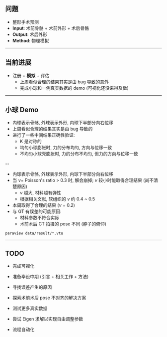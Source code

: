 ## 问题

- 整形手术预测
- **Input**: 术前骨骼 + 术前外形 + 术后骨骼
- **Output**: 术后外形
- **Method**: 物理模拟

---

## 当前进展

- 注册 + **模拟** + 评估
  - 上周看似合理的结果其实是由 bug 导致的意外
  - 完成小球和一例真实数据的 demo (可视化还没来得及做)

---

## 小球 Demo

- 内球表示骨骼, 外球表示外形, 内球下半部分向右位移
- 上周看似合理的结果其实是由 bug 导致的
- 进行了一些中间结果正确性验证:
  - K 是对称的
  - 均匀小球膨胀时, 力的分布均匀, 方向与位移一致
  - 不均匀小球壳膨胀时, 力的分布不均匀, 但力的方向与位移一致

--

- 内球表示骨骼, 外球表示外形, 内球下半部分向右位移
- 当 $\nu =$ Poisson's ratio > 0.3 时, 解会崩掉; $\nu$ 较小时能取得合理结果 (尚不清楚原因)
  - $\nu$ 越大, 材料越有弹性
  - 根据相关文献, 软组织的 $\nu$ 约 0.4 ~ 0.5
- 本周取得了合理的结果 ($\nu$ = 0.2)
- 与 GT 有误差的可能原因:
  - 材料参数不符合实际
  - 术前术后 CT 拍摄的 pose 不同 (脖子的俯仰)

```shell
paraview data/result/*.vtu
```

---

## TODO

- 完成可视化
- 准备毕设中期 (引言 + 相关工作 + 方法)
- 寻找误差产生的原因
- 探索术前术后 pose 不对齐的解决方案
- 测试更多真实数据

- 尝试 Eigen 求解以实现自由调整参数
- 流程自动化
